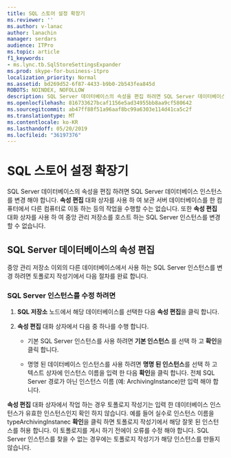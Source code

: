 ```yaml
---
title: SQL 스토어 설정 확장기
ms.reviewer: ''
ms.author: v-lanac
author: lanachin
manager: serdars
audience: ITPro
ms.topic: article
f1_keywords:
- ms.lync.tb.SqlStoreSettingsExpander
ms.prod: skype-for-business-itpro
localization_priority: Normal
ms.assetid: bd269d52-6f87-4433-b9b0-2b543fea845d
ROBOTS: NOINDEX, NOFOLLOW
description: SQL Server 데이터베이스의 속성을 편집 하려면 SQL Server 데이터베이스 인스턴스를 변경 해야 합니다. 속성 편집 대화 상자를 사용 하 여 보관 서버 데이터베이스를 한 컴퓨터에서 다른 컴퓨터로 이동 하는 등의 작업을 수행할 수는 없습니다. 또한 속성 편집 대화 상자를 사용 하 여 중앙 관리 저장소를 호스트 하는 SQL Server 인스턴스를 변경할 수 없습니다.
ms.openlocfilehash: 816733627bcaf1156e5ad34955bb8aa9cf580642
ms.sourcegitcommit: ab47ff88f51a96aaf8bc99a6303e114d41ca5c2f
ms.translationtype: MT
ms.contentlocale: ko-KR
ms.lasthandoff: 05/20/2019
ms.locfileid: "36197376"
---
```

# <a name="sql-store-settings-expander"></a>SQL 스토어 설정 확장기
 
SQL Server 데이터베이스의 속성을 편집 하려면 SQL Server 데이터베이스 인스턴스를 변경 해야 합니다. **속성 편집** 대화 상자를 사용 하 여 보관 서버 데이터베이스를 한 컴퓨터에서 다른 컴퓨터로 이동 하는 등의 작업을 수행할 수는 없습니다. 또한 **속성 편집** 대화 상자를 사용 하 여 중앙 관리 저장소를 호스트 하는 SQL Server 인스턴스를 변경할 수 없습니다.
  
## <a name="editing-the-properties-of-a-sql-server-database"></a>SQL Server 데이터베이스의 속성 편집

중앙 관리 저장소 이외의 다른 데이터베이스에서 사용 하는 SQL Server 인스턴스를 변경 하려면 토폴로지 작성기에서 다음 절차를 완료 합니다.
  
### <a name="to-modify-an-instance-of-sql-server"></a>SQL Server 인스턴스를 수정 하려면

1. **SQL 저장소** 노드에서 해당 데이터베이스를 선택한 다음 **속성 편집**을 클릭 합니다.
    
2. **속성 편집** 대화 상자에서 다음 중 하나를 수행 합니다.
    
   - 기본 SQL Server 인스턴스를 사용 하려면 **기본 인스턴스** 를 선택 하 고 **확인**을 클릭 합니다.
    
   - 명명 된 데이터베이스 인스턴스를 사용 하려면 **명명 된 인스턴스**를 선택 하 고 텍스트 상자에 인스턴스 이름을 입력 한 다음 **확인**을 클릭 합니다. 전체 SQL Server 경로가 아닌 인스턴스 이름 (예: ArchivingInstance)만 입력 해야 합니다.
    
**속성 편집** 대화 상자에서 작업 하는 경우 토폴로지 작성기는 입력 한 데이터베이스 인스턴스가 유효한 인스턴스인지 확인 하지 않습니다. 예를 들어 실수로 인스턴스 이름을 typeArchivingInstanec **확인**을 클릭 하면 토폴로지 작성기에서 해당 잘못 된 인스턴스를 허용 합니다. 이 토폴로지를 게시 하기 전에이 오류를 수정 해야 합니다. SQL Server 인스턴스를 찾을 수 없는 경우에는 토폴로지 작성기가 해당 인스턴스를 만들지 않습니다.
  


